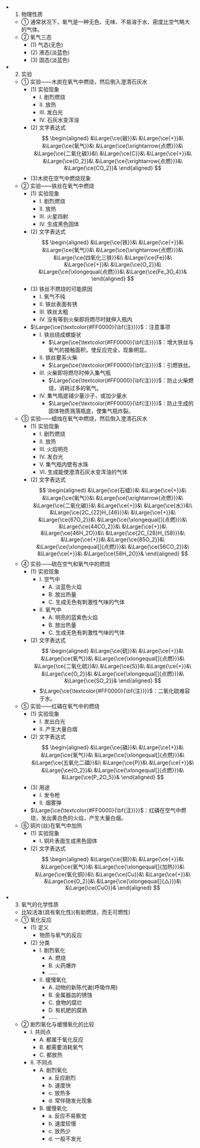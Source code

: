 - 1. 物理性质
  - ① 通常状况下，氧气是一种无色、无味、不易溶于水、密度比空气略大的气体。
  - ② 氧气三态
    - (1) 气态(无色)
    - (2) 液态(淡蓝色)
    - (3) 固态(淡蓝色)
- 2. 实验
  - ① 实验——木炭在氧气中燃烧，然后倒入澄清石灰水
    - (1) 实验现象
      - I. 剧烈燃烧
      - II. 放热
      - III. 发白光
      - IV. 石灰水变浑浊
    - (2) 文字表达式
      $$
      \begin{aligned}
      &\Large{\ce{碳}}&\ &\Large{\ce{+}}&\ &\Large{\ce{氧气}}&\ &\Large{\ce{\xrightarrow{点燃}}}&\ &\Large{\ce{二氧化碳}}&\\
      &\Large{\ce{C}}&\ &\Large{\ce{+}}&\ &\Large{\ce{O_2}}&\ &\Large{\ce{\xrightarrow{点燃}}}&\ &\Large{\ce{CO_2}}&
      \end{aligned}
      $$
    - (3)木炭在空气中燃烧现象
  - ② 实验——铁丝在氧气中燃烧
    - (1) 实验现象
      - I. 剧烈燃烧
      - II. 放热
      - III. 火星四射
      - IV. 生成黑色固体
    - (2) 文字表达式
      $$
      \begin{aligned}
      &\Large{\ce{铁}}&\ &\Large{\ce{+}}&\ &\Large{\ce{氧气}}&\ &\Large{\ce{\xrightarrow{点燃}}}&\ &\Large{\ce{四氧化三铁}}&\\
      &\Large{\ce{Fe}}&\ &\Large{\ce{+}}&\ &\Large{\ce{O_2}}&\ &\Large{\ce{\xlongequal{点燃}}}&\ &\Large{\ce{Fe_3O_4}}&
      \end{aligned}
      $$
    - (3) 铁丝不燃烧的可能原因
      - I. 氧气不纯
      - II. 铁丝表面有锈
      - III. 铁丝太粗
      - IV. 没有等到火柴即将燃尽时就伸入瓶内
    - $\Large{\ce{\textcolor{#FF0000}{\bf{注}}}}$：注意事项
      - I. 铁丝绕成螺旋状
        - $\Large{\ce{\textcolor{#FF0000}{\bf{注}}}}$：增大铁丝与氧气的接触面积，使反应完全，现象明显。
      - II. 铁丝要系火柴
        - $\Large{\ce{\textcolor{#FF0000}{\bf{注}}}}$：引燃铁丝。
      - III. 火柴即将燃尽时伸入集气瓶
        - $\Large{\ce{\textcolor{#FF0000}{\bf{注}}}}$：防止火柴燃烧，消耗过多的氧气。
      - IV. 集气瓶底铺少量沙子，或加少量水
        - $\Large{\ce{\textcolor{#FF0000}{\bf{注}}}}$：防止生成的固体物质溅落瓶底，使集气瓶炸裂。
  - ③ 实验——蜡烛在氧气中燃烧，然后倒入澄清石灰水
    - (1) 实验现象
      - I. 剧烈燃烧
      - II. 放热
      - III. 火焰明亮
      - IV. 发白光
      - V. 集气瓶内壁有水珠
      - VI. 生成能使澄清石灰水变浑浊的气体
    - (2) 文字表达式
      $$
      \begin{aligned}
      &\Large{\ce{石蜡}}&\ &\Large{\ce{+}}&\ &\Large{\ce{氧气}}&\ &\Large{\ce{\xrightarrow{点燃}}}&\ &\Large{\ce{二氧化碳}}&\ &\Large{\ce{+}}&\ &\Large{\ce{水}}&\\
      &\Large{\ce{2C_{22}H_{46}}}&\ &\Large{\ce{+}}&\ &\Large{\ce{67O_2}}&\ &\Large{\ce{\xlongequal[]{点燃}}}&\ &\Large{\ce{44CO_2}}&\ &\Large{\ce{+}}&\ &\Large{\ce{46H_2O}}&\\
      &\Large{\ce{2C_{28}H_{58}}}&\ &\Large{\ce{+}}&\ &\Large{\ce{85O_2}}&\ &\Large{\ce{\xlongequal[]{点燃}}}&\ &\Large{\ce{56CO_2}}&\ &\Large{\ce{+}}&\ &\Large{\ce{58H_2O}}&
      \end{aligned}
      $$
  - ④ 实验——硫在空气和氧气中的燃烧
    - (1) 实验现象
      - I. 空气中
        - A. 淡蓝色火焰
        - B. 放出热量
        - C. 生成无色有刺激性气味的气体
      - II. 氧气中
        - A. 明亮的蓝紫色火焰
        - B. 放出热量
        - C. 生成无色有刺激性气味的气体
    - (2) 文字表达式
      $$
      \begin{aligned}
      &\Large{\ce{硫}}&\ &\Large{\ce{+}}&\ &\Large{\ce{氧气}}&\ &\Large{\ce{\xlongequal[]{点燃}}}&\ &\Large{\ce{二氧化硫}}&\\
      &\Large{\ce{S}}&\ &\Large{\ce{+}}&\ &\Large{\ce{O_2}}&\ &\Large{\ce{\xlongequal[]{点燃}}}&\ &\Large{\ce{SO_2}}&
      \end{aligned}
      $$
      - $\Large{\ce{\textcolor{#FF0000}{\bf{注}}}}$：二氧化硫难容于水。
  - ⑤ 实验——红磷在氧气中的燃烧
    - (1) 实验现象
      - I. 发出白光
      - II. 产生大量白烟
    - (2) 文字表达式
      $$
      \begin{aligned}
      &\Large{\ce{磷}}&\ &\Large{\ce{+}}&\ &\Large{\ce{氧气}}&\ &\Large{\ce{\xlongequal[]{点燃}}}&\ &\Large{\ce{五氧化二磷}}&\\
      &\Large{\ce{P}}&\ &\Large{\ce{+}}&\ &\Large{\ce{O_2}}&\ &\Large{\ce{\xlongequal[]{点燃}}}&\ &\Large{\ce{P_2O_5}}&
      \end{aligned}
      $$
    - (3) 用途
      - I. 发令枪
      - II. 烟雾弹
    - $\Large{\ce{\textcolor{#FF0000}{\bf{注}}}}$：红磷在空气中燃烧，发出黄白色的火焰，产生大量白烟。
  - ⑥ 铜片(丝)在氧气中加热
    - (1) 实验现象
      - I. 铜片表面生成黑色固体
    - (2) 文字表达式
      $$
      \begin{aligned}
      &\Large{\ce{铜}}&\ &\Large{\ce{+}}&\ &\Large{\ce{氧气}}&\ &\Large{\ce{\xlongequal[]{加热}}}&\ &\Large{\ce{氧化铜}}&\\
      &\Large{\ce{Cu}}&\ &\Large{\ce{+}}&\ &\Large{\ce{O_2}}&\ &\Large{\ce{\xlongequal[]{△}}}&\ &\Large{\ce{CuO}}&
      \end{aligned}
      $$
- 3. 氧气的化学性质
  - 比较活泼(具有氧化性)(有助燃烧，而无可燃性)
  - ① 氧化反应
    - (1) 定义
      - 物质与氧气的反应
    - (2) 分类
      - I. 剧烈氧化
        - A. 燃烧
        - B. 火药爆炸
        - ……
      - II. 缓慢氧化
        - A. 动物的新陈代谢(呼吸作用)
        - B. 金属器皿的锈蚀
        - C. 食物的腐烂
        - D. 有机肥的腐熟
        - ......
  - ② 剧烈氧化与缓慢氧化的比较
    - I. 共同点
      - A. 都属于氧化反应
      - B. 都需要消耗氧气
      - C. 都放热
    - II. 不同点
      - A. 剧烈氧化
        - a. 反应剧烈
        - b. 速度快
        - c. 放热多
        - d. 常伴随发光现象
      - B. 缓慢氧化
        - a. 反应不易察觉
        - b. 速度较慢
        - c. 放热少
        - d. 一般不发光
